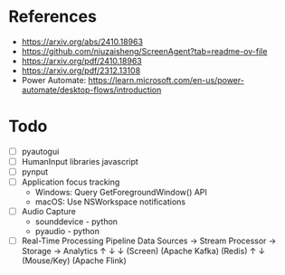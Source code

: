 # References
- https://arxiv.org/abs/2410.18963
- https://github.com/niuzaisheng/ScreenAgent?tab=readme-ov-file
- https://arxiv.org/pdf/2410.18963
- https://arxiv.org/pdf/2312.13108
- Power Automate: https://learn.microsoft.com/en-us/power-automate/desktop-flows/introduction


# Todo
- [ ] pyautogui
- [ ] HumanInput libraries javascript
- [ ] pynput
- [ ] Application focus tracking
    - Windows: Query GetForegroundWindow() API
    - macOS: Use NSWorkspace notifications
- [ ] Audio Capture
    - sounddevice - python
    - pyaudio - python
- [ ] Real-Time Processing Pipeline
Data Sources → Stream Processor → Storage → Analytics
       ↑           ↓          ↓
    (Screen)  (Apache Kafka) (Redis)
       ↑           ↓
   (Mouse/Key) (Apache Flink)
